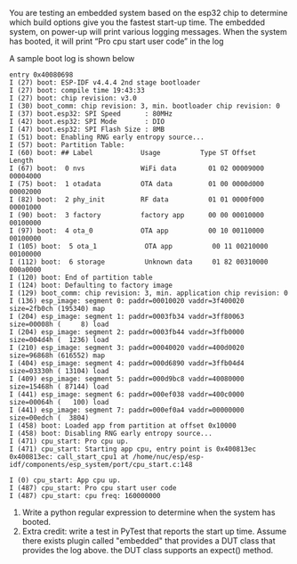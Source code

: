 You are testing an embedded system based on the esp32 chip to determine which build options give you the fastest start-up time.
The embedded system, on power-up will print various logging messages.
When the system has booted, it will print “Pro cpu start user code” in the log

A sample boot log is shown below

    entry 0x40080698
    I (27) boot: ESP-IDF v4.4.4 2nd stage bootloader
    I (27) boot: compile time 19:43:33
    I (27) boot: chip revision: v3.0
    I (30) boot_comm: chip revision: 3, min. bootloader chip revision: 0
    I (37) boot.esp32: SPI Speed      : 80MHz
    I (42) boot.esp32: SPI Mode       : DIO
    I (47) boot.esp32: SPI Flash Size : 8MB
    I (51) boot: Enabling RNG early entropy source...
    I (57) boot: Partition Table:
    I (60) boot: ## Label            Usage          Type ST Offset   Length
    I (67) boot:  0 nvs              WiFi data        01 02 00009000 00004000
    I (75) boot:  1 otadata          OTA data         01 00 0000d000 00002000
    I (82) boot:  2 phy_init         RF data          01 01 0000f000 00001000
    I (90) boot:  3 factory          factory app      00 00 00010000 00100000
    I (97) boot:  4 ota_0            OTA app          00 10 00110000 00100000
    I (105) boot:  5 ota_1            OTA app          00 11 00210000 00100000
    I (112) boot:  6 storage          Unknown data     01 82 00310000 000a0000
    I (120) boot: End of partition table
    I (124) boot: Defaulting to factory image
    I (129) boot_comm: chip revision: 3, min. application chip revision: 0
    I (136) esp_image: segment 0: paddr=00010020 vaddr=3f400020 size=2fb0ch (195340) map
    I (204) esp_image: segment 1: paddr=0003fb34 vaddr=3ff80063 size=00008h (     8) load
    I (204) esp_image: segment 2: paddr=0003fb44 vaddr=3ffb0000 size=004d4h (  1236) load
    I (210) esp_image: segment 3: paddr=00040020 vaddr=400d0020 size=96868h (616552) map
    I (404) esp_image: segment 4: paddr=000d6890 vaddr=3ffb04d4 size=03330h ( 13104) load
    I (409) esp_image: segment 5: paddr=000d9bc8 vaddr=40080000 size=15468h ( 87144) load
    I (441) esp_image: segment 6: paddr=000ef038 vaddr=400c0000 size=00064h (   100) load
    I (441) esp_image: segment 7: paddr=000ef0a4 vaddr=00000000 size=00edch (  3804) 
    I (458) boot: Loaded app from partition at offset 0x10000
    I (458) boot: Disabling RNG early entropy source...
    I (471) cpu_start: Pro cpu up.
    I (471) cpu_start: Starting app cpu, entry point is 0x400813ec
    0x400813ec: call_start_cpu1 at /home/nuc/esp/esp-idf/components/esp_system/port/cpu_start.c:148

    I (0) cpu_start: App cpu up.
    I (487) cpu_start: Pro cpu start user code
    I (487) cpu_start: cpu freq: 160000000

1) Write a python regular expression to determine when the system has booted.
2) Extra credit: write a test in PyTest that reports the start up time. Assume there exists plugin called "embedded" that provides a DUT class that provides the log above. the DUT class supports an expect() method.